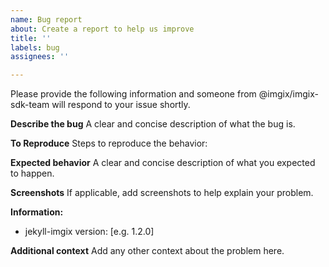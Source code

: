 ```yaml
---
name: Bug report
about: Create a report to help us improve
title: ''
labels: bug
assignees: ''

---
```


Please provide the following information and someone from @imgix/imgix-sdk-team will respond to your issue shortly.

**Describe the bug**
A clear and concise description of what the bug is.

**To Reproduce**
Steps to reproduce the behavior:

**Expected behavior**
A clear and concise description of what you expected to happen.

**Screenshots**
If applicable, add screenshots to help explain your problem.

**Information:**
 - jekyll-imgix version: [e.g. 1.2.0]

**Additional context**
Add any other context about the problem here.
